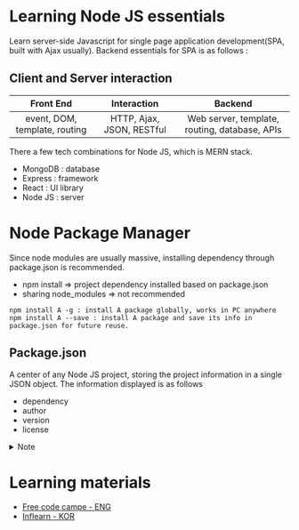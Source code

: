 # Learning Node JS essentials
Learn server-side Javascript for single page application development(SPA, built with Ajax usually). Backend essentials for SPA is as follows :

## Client and Server interaction
|Front End|Interaction|Backend|
|:-------:|:-------:|:-------:|
|event, DOM, template, routing|HTTP, Ajax, JSON, RESTful|Web server, template, routing, database, APIs|

There a few tech combinations for Node JS, which is MERN stack.
- MongoDB : database
- Express : framework
- React : UI library
- Node JS : server

# Node Package Manager
Since node modules are usually massive, installing dependency through package.json is recommended.

- npm install => project dependency installed based on package.json
- sharing node_modules => not recommended

```
npm install A -g : install A package globally, works in PC anywhere
npm install A --save : install A package and save its info in package.json for future reuse.
```

## Package.json
A center of any Node JS project, storing the project information in a single JSON object. The information displayed is as follows

- dependency
- author
- version
- license 

<details>
    <summary>Note</summary>
    all field names in JSON should be in double quotes("") and separated by comma(,). 
</details>

# Learning materials
- [Free code campe - ENG](https://www.freecodecamp.org/learn/back-end-development-and-apis/)
- [Inflearn - KOR](https://www.inflearn.com/course/node-js-%EC%9B%B9%EA%B0%9C%EB%B0%9C#)
